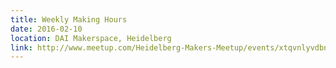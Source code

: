 ```yaml
---
title: Weekly Making Hours
date: 2016-02-10
location: DAI Makerspace, Heidelberg
link: http://www.meetup.com/Heidelberg-Makers-Meetup/events/xtqvnlyvdbnb/
---
```

